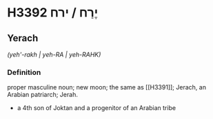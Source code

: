 # H3392 יֶרַח / ירח

## Yerach

_(yeh'-rakh | yeh-RA | yeh-RAHK)_

### Definition

proper masculine noun; new moon; the same as [[H3391]]; Jerach, an Arabian patriarch; Jerah.

- a 4th son of Joktan and a progenitor of an Arabian tribe
